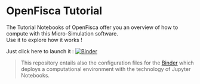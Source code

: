 # OpenFisca Tutorial



The Tutorial Notebooks of OpenFisca offer you an overview of how to compute with this Micro-Simulation software.   
Use it to explore how it works !

Just click here to launch it : [![Binder](http://mybinder.org/badge.svg)](http://mybinder.org:/repo/openfisca/tutorial)    


> This repository entails also the configuration files for the [Binder](http://mybinder.org/) which deploys a computational environment with the technology of Jupyter Notebooks.


